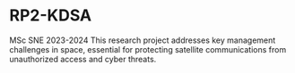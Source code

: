 # RP2-KDSA
MSc SNE 2023-2024 This research project addresses key management challenges in space, essential for protecting satellite communications from unauthorized access and cyber threats.

